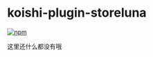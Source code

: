 # koishi-plugin-storeluna

[![npm](https://img.shields.io/npm/v/koishi-plugin-storeluna?style=flat-square)](https://www.npmjs.com/package/koishi-plugin-storeluna)


这里还什么都没有哦